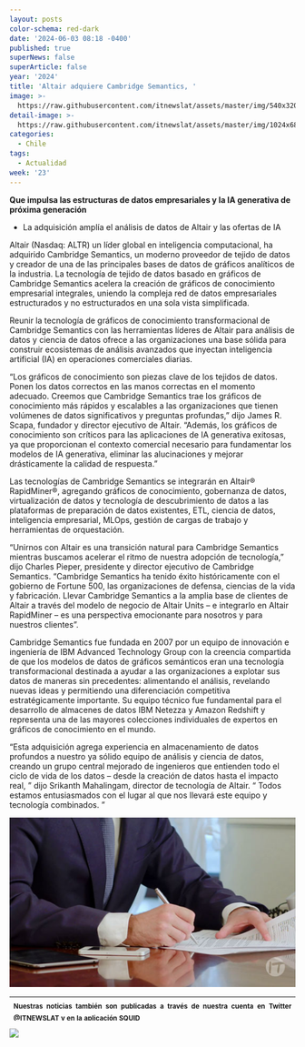 ```yaml
---
layout: posts
color-schema: red-dark
date: '2024-06-03 08:18 -0400'
published: true
superNews: false
superArticle: false
year: '2024'
title: 'Altair adquiere Cambridge Semantics, '
image: >-
  https://raw.githubusercontent.com/itnewslat/assets/master/img/540x320/Firma-p.jpg
detail-image: >-
  https://raw.githubusercontent.com/itnewslat/assets/master/img/1024x680/Firma-g.jpg
categories:
  - Chile
tags:
  - Actualidad
week: '23'
---
```

**Que impulsa las estructuras de datos empresariales y la IA generativa de próxima generación**

- La adquisición amplía el análisis de datos de Altair y las ofertas de IA

Altair (Nasdaq: ALTR) un líder global en inteligencia computacional, ha adquirido Cambridge Semantics, un moderno proveedor de tejido de datos y creador de una de las principales bases de datos de gráficos analíticos de la industria. La tecnología de tejido de datos basado en gráficos de Cambridge Semantics acelera la creación de gráficos de conocimiento empresarial integrales, uniendo la compleja red de datos empresariales estructurados y no estructurados en una sola vista simplificada.

Reunir la tecnología de gráficos de conocimiento transformacional de Cambridge Semantics con las herramientas líderes de Altair para análisis de datos y ciencia de datos ofrece a las organizaciones una base sólida para construir ecosistemas de análisis avanzados que inyectan inteligencia artificial (IA) en operaciones comerciales diarias.

“Los gráficos de conocimiento son piezas clave de los tejidos de datos. Ponen los datos correctos en las manos correctas en el momento adecuado. Creemos que Cambridge Semantics trae los gráficos de conocimiento más rápidos y escalables a las organizaciones que tienen volúmenes de datos significativos y preguntas profundas,” dijo James R. Scapa, fundador y director ejecutivo de Altair. “Además, los gráficos de conocimiento son críticos para las aplicaciones de IA generativa exitosas, ya que proporcionan el contexto comercial necesario para fundamentar los modelos de IA generativa, eliminar las alucinaciones y mejorar drásticamente la calidad de respuesta.”

Las tecnologías de Cambridge Semantics se integrarán en Altair® RapidMiner®, agregando gráficos de conocimiento, gobernanza de datos, virtualización de datos y tecnología de descubrimiento de datos a las plataformas de preparación de datos existentes, ETL, ciencia de datos, inteligencia empresarial, MLOps, gestión de cargas de trabajo y herramientas de orquestación. 

“Unirnos con Altair es una transición natural para Cambridge Semantics mientras buscamos acelerar el ritmo de nuestra adopción de tecnología,” dijo Charles Pieper, presidente y director ejecutivo de Cambridge Semantics. “Cambridge Semantics ha tenido éxito históricamente con el gobierno de Fortune 500, las organizaciones de defensa, ciencias de la vida y fabricación. Llevar Cambridge Semantics a la amplia base de clientes de Altair a través del modelo de negocio de Altair Units – e integrarlo en Altair RapidMiner – es una perspectiva emocionante para nosotros y para nuestros clientes”.

Cambridge Semantics fue fundada en 2007 por un equipo de innovación e ingeniería de IBM Advanced Technology Group con la creencia compartida de que los modelos de datos de gráficos semánticos eran una tecnología transformacional destinada a ayudar a las organizaciones a explotar sus datos de maneras sin precedentes: alimentando el análisis, revelando nuevas ideas y permitiendo una diferenciación competitiva estratégicamente importante. Su equipo técnico fue fundamental para el desarrollo de almacenes de datos IBM Netezza y Amazon Redshift y representa una de las mayores colecciones individuales de expertos en gráficos de conocimiento en el mundo.

“Esta adquisición agrega experiencia en almacenamiento de datos profundos a nuestro ya sólido equipo de análisis y ciencia de datos, creando un grupo central mejorado de ingenieros que entienden todo el ciclo de vida de los datos – desde la creación de datos hasta el impacto real, ” dijo Srikanth Mahalingam, director de tecnología de Altair. “ Todos estamos entusiasmados con el lugar al que nos llevará este equipo y tecnología combinados. ”

![](https://raw.githubusercontent.com/itnewslat/assets/master/img/540x320/Firma-p.jpg)

<table style="height: 42px;" width="569">
<tbody>
<tr>
<td style="text-align: justify;"><sub><strong>Nuestras noticias también son publicadas a través de nuestra cuenta en Twitter <a href="https://twitter.com/itnewslat?lang=es">@ITNEWSLAT</a> y en la aplicación <a href="https://squidapp.co/en/">SQUID</a></strong></sub></td>
</tr>
</tbody>
</table>

<img src="https://tracker.metricool.com/c3po.jpg?hash=56f88a41e39ab42c063cc51676587a04"/>
